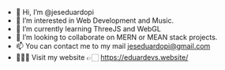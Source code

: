 - 👋 Hi, I’m @jeseduardopi
- 👀 I’m interested in Web Development and Music.
- 🌱 I’m currently learning ThreeJS and WebGL
- 💞️ I’m looking to collaborate on MERN or MEAN stack projects.
- 📫 You can contact me to my mail jeseduardopi@gmail.com
- 👨🏻‍💻 Visit my website 👉🏻 https://eduardevs.website/

<!---
jeseduardopi/jeseduardopi is a ✨ special ✨ repository because its `README.md` (this file) appears on your GitHub profile.
You can click the Preview link to take a look at your changes.
--->
